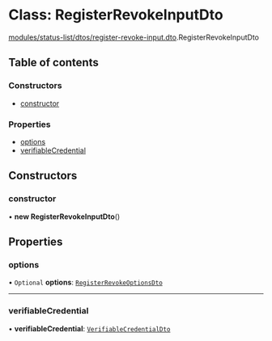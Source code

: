 # Class: RegisterRevokeInputDto

[modules/status-list/dtos/register-revoke-input.dto](../modules/modules_status_list_dtos_register_revoke_input_dto.md).RegisterRevokeInputDto

## Table of contents

### Constructors

- [constructor](modules_status_list_dtos_register_revoke_input_dto.RegisterRevokeInputDto.md#constructor)

### Properties

- [options](modules_status_list_dtos_register_revoke_input_dto.RegisterRevokeInputDto.md#options)
- [verifiableCredential](modules_status_list_dtos_register_revoke_input_dto.RegisterRevokeInputDto.md#verifiablecredential)

## Constructors

### constructor

• **new RegisterRevokeInputDto**()

## Properties

### options

• `Optional` **options**: [`RegisterRevokeOptionsDto`](modules_status_list_dtos_register_revoke_input_dto.RegisterRevokeOptionsDto.md)

___

### verifiableCredential

• **verifiableCredential**: [`VerifiableCredentialDto`](modules_status_list_dtos_verifiable_credential_dto.VerifiableCredentialDto.md)
